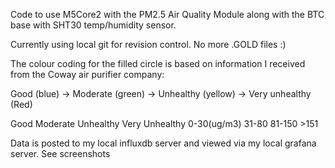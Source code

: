 Code to use M5Core2 with the PM2.5 Air Quality Module along with the BTC base with SHT30 temp/humidity sensor.

Currently using local git for revision control. No more .GOLD files :)

The colour coding for the filled circle is based on information I received from the Coway air purifier company:

Good (blue) → Moderate (green) → Unhealthy (yellow) → Very unhealthy (Red)
 
Good		Moderate	Unhealthy	Very Unhealthy
0-30(ug/m3)	31-80		81-150		>151

Data is posted to my local influxdb server and viewed via my local grafana server. See screenshots




